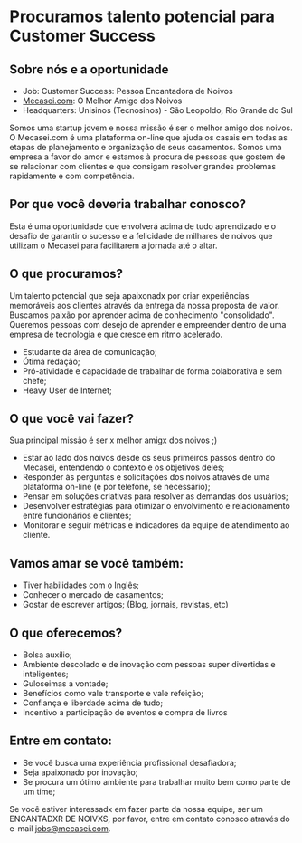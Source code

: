 # Procuramos talento potencial para Customer Success 

## Sobre nós e a oportunidade

- Job: Customer Success: Pessoa Encantadora de Noivos
- [Mecasei.com](https://mecasei.com): O Melhor Amigo dos Noivos
- Headquarters: Unisinos (Tecnosinos) - São Leopoldo, Rio Grande do Sul

Somos uma startup jovem e nossa missão é ser o melhor amigo dos noivos. O Mecasei.com é uma plataforma on-line que ajuda os casais em todas as etapas de planejamento e organização de seus casamentos. Somos uma empresa a favor do amor e estamos à procura de pessoas que gostem de se relacionar com clientes e que consigam resolver grandes problemas rapidamente e com competência.

## Por que você deveria trabalhar conosco?

Esta é uma oportunidade que envolverá acima de tudo aprendizado e o desafio de garantir o sucesso e a felicidade de milhares de noivos que utilizam o Mecasei para facilitarem a jornada até o altar.

## O que procuramos?
Um talento potencial que seja apaixonadx por criar experiências memoráveis aos clientes através da entrega da nossa proposta de valor. Buscamos paixão por aprender acima de conhecimento "consolidado". Queremos pessoas com desejo de aprender e empreender dentro de uma empresa de tecnologia e que cresce em ritmo acelerado.
- Estudante da área de comunicação;
- Ótima redação;
- Pró-atividade e capacidade de trabalhar de forma colaborativa e sem chefe;
- Heavy User de Internet;

## O que você vai fazer?
Sua principal missão é ser x melhor amigx dos noivos ;)
- Estar ao lado dos noivos desde os seus primeiros passos dentro do Mecasei, entendendo o contexto e os objetivos deles;
- Responder às perguntas e solicitações dos noivos através de uma plataforma on-line (e por telefone, se necessário);
- Pensar em soluções criativas para resolver as demandas dos usuários;
- Desenvolver estratégias para otimizar o envolvimento e relacionamento entre funcionários e clientes;
- Monitorar e seguir métricas e indicadores da equipe de atendimento ao cliente.

## Vamos amar se você também:
- Tiver habilidades com o Inglês;
- Conhecer o mercado de casamentos;
- Gostar de escrever artigos; (Blog, jornais, revistas,  etc)

## O que oferecemos?
- Bolsa auxílio;
- Ambiente descolado e de inovação com pessoas super divertidas e inteligentes;
- Guloseimas a vontade;
- Benefícios como vale transporte e vale refeição;
- Confiança e liberdade acima de tudo;
- Incentivo a participação de eventos e compra de livros

## Entre em contato:
- Se você busca uma experiência profissional desafiadora;
- Seja apaixonado por inovação;
- Se procura um ótimo ambiente para trabalhar muito bem como parte de um time;

Se você estiver interessadx em fazer parte da nossa equipe, ser um ENCANTADXR DE NOIVXS, por favor, entre em contato conosco através do e-mail jobs@mecasei.com. 
